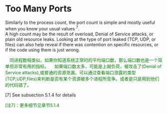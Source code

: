 # Too Many Ports
Similarly to the process count, the port count is simple and mostly useful when you know
your usual values <sup>7</sup>.<br>
A high count may be the result of overload, Denial of Service attacks, or plain old
resource leaks. Looking at the type of port leaked (TCP, UDP, or files) can also help reveal if there was contention on specific resources, or if the code using them is just wrong.
<p></p> <font color="green">
&emsp;同进程数相类似，如果你知道系统正常时的平均端口数，那么端口数也是一个简单但非常有用的指标。
&emsp;如果端口数太多，可能是上越负荷，被攻击了(Denial of Service attacks),或普通的资源泄漏。可以通过查看端口泄露的类型(TCP,UDP,files)来判断是否有某个资源被多个进程所竞争。或者是只是用到他们的代码错了。<br>
</font> <p></p>

[7] See subsection 5.1.4 for details
<p></p> <font color="green">
[注7]：更多细节见章节5.1.4<br>
</font> <p></p>
